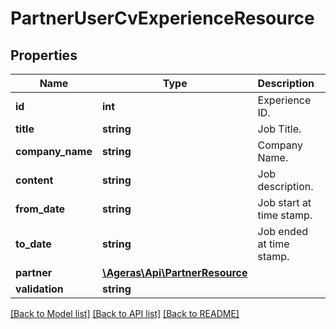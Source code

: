 # PartnerUserCvExperienceResource

## Properties
Name | Type | Description | Notes
------------ | ------------- | ------------- | -------------
**id** | **int** | Experience ID. | [optional] 
**title** | **string** | Job Title. | [optional] 
**company_name** | **string** | Company Name. | [optional] 
**content** | **string** | Job description. | [optional] 
**from_date** | **string** | Job start at time stamp. | [optional] 
**to_date** | **string** | Job ended at time stamp. | [optional] 
**partner** | [**\Ageras\Api\PartnerResource**](PartnerResource.md) |  | [optional] 
**validation** | **string** |  | [optional] 

[[Back to Model list]](../README.md#documentation-for-models) [[Back to API list]](../README.md#documentation-for-api-endpoints) [[Back to README]](../README.md)


